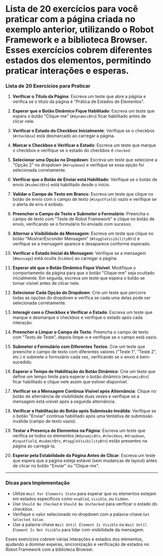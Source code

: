 # Lista de 20 exercícios para você praticar com a página criada no exemplo anterior, utilizando o Robot Framework e a biblioteca Browser. Esses exercícios cobrem diferentes estados dos elementos, permitindo praticar interações e esperas.

### Lista de 20 Exercícios para Praticar

1. **Verificar o Título da Página**: Escreva um teste que abre a página e verifica se o título da página é "Prática de Estados de Elementos".

2. **Esperar que o Botão Dinâmico Fique Habilitado**: Escreva um teste que espera o botão "Clique-me" (`#dynamicBtn`) ficar habilitado antes de clicar nele.

3. **Verificar o Estado do Checkbox Inicialmente**: Verifique se o checkbox (`#checkbox`) está desmarcado ao carregar a página.

4. **Marcar o Checkbox e Verificar o Estado**: Escreva um teste que marque o checkbox e verifique se o estado do checkbox é `checked`.

5. **Selecionar uma Opção no Dropdown**: Escreva um teste que selecione a "Opção 2" no dropdown (`#dropdown`) e verifique se essa opção foi selecionada corretamente.

6. **Verificar que o Botão de Enviar está Habilitado**: Verifique se o botão de envio (`#submitBtn`) está habilitado desde o início.

7. **Validar o Campo de Texto em Branco**: Escreva um teste que clique no botão de envio com o campo de texto (`#inputField`) vazio e verifique se o alerta de erro é exibido.

8. **Preencher o Campo de Texto e Submeter o Formulário**: Preencha o campo de texto com "Teste de Robot Framework" e clique no botão de envio, verificando se o formulário foi enviado com sucesso.

9. **Alternar a Visibilidade da Mensagem**: Escreva um teste que clique no botão "Mostrar/Esconder Mensagem" (`#toggleVisibilityBtn`) e verifique se a mensagem aparece e desaparece conforme esperado.

10. **Verificar o Estado Inicial da Mensagem**: Verifique se a mensagem (`#message`) está oculta (`hidden`) ao carregar a página.

11. **Esperar até que o Botão Dinâmico Fique Visível**: Modifique o comportamento da página para que o botão "Clique-me" seja ocultado inicialmente. Em seguida, escreva um teste que espera o botão se tornar visível antes de clicar nele.

12. **Selecionar Cada Opção do Dropdown**: Crie um teste que percorre todas as opções do dropdown e verifica se cada uma delas pode ser selecionada corretamente.

13. **Interagir com o Checkbox e Verificar o Estado**: Escreva um teste que marque e desmarque o checkbox e verifique o estado após cada interação.

14. **Preencher e Limpar o Campo de Texto**: Preencha o campo de texto com "Texto de Teste", depois limpe-o e verifique se o campo está vazio.

15. **Submeter o Formulário com Diferentes Textos**: Crie um teste que preenche o campo de texto com diferentes valores ("Teste 1", "Teste 2", etc.) e submete o formulário cada vez, verificando se o envio é bem-sucedido.

16. **Esperar o Tempo de Habilitação do Botão Dinâmico**: Crie um teste que define um tempo limite para esperar o botão dinâmico (`#dynamicBtn`) ficar habilitado e clique nele assim que estiver disponível.

17. **Verificar se a Mensagem Continua Visível após Alternância**: Clique no botão de alternância de visibilidade duas vezes e verifique se a mensagem está visível após a segunda alternância.

18. **Verificar a Habilitação do Botão após Submissão Inválida**: Verifique se o botão "Enviar" continua habilitado após uma tentativa de submissão inválida (campo de texto vazio).

19. **Testar a Presença de Elementos na Página**: Escreva um teste que verifica se todos os elementos (`#dynamicBtn`, `#checkbox`, `#dropdown`, `#inputField`, `#submitBtn`, `#toggleVisibilityBtn`) estão presentes na página ao carregá-la.

20. **Esperar pela Estabilidade da Página Antes de Clicar**: Escreva um teste que espera que a página esteja estável (sem mudanças de layout) antes de clicar no botão "Enviar" ou "Clique-me".

---

### Dicas para Implementação

- Utilize `Wait For Elements State` para esperar que os elementos estejam em estados específicos como `enabled`, `visible`, ou `hidden`.
- Use `Should Be Checked` e `Should Be Unchecked` para verificar o estado do checkbox.
- Verifique o valor selecionado no dropdown com a palavra-chave `Get Selected Value`.
- Use a palavra-chave `Wait Until Element Is Visible` ou `Wait Until Element Is Not Visible` para lidar com visibilidade da mensagem.

Esses exercícios cobrem várias interações e estados dos elementos, ajudando a dominar esperas, sincronização e verificação de estados no Robot Framework com a biblioteca Browser.